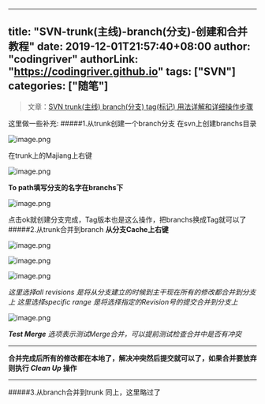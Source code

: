 ﻿
---
title: "SVN-trunk(主线)-branch(分支)-创建和合并教程"
date: 2019-12-01T21:57:40+08:00
author: "codingriver"
authorLink: "https://codingriver.github.io"
tags: ["SVN"]
categories: ["随笔"]
---

<!--more-->


>文章：[SVN trunk(主线) branch(分支) tag(标记) 用法详解和详细操作步骤](http://blog.csdn.net/vbirdbest/article/details/51122637)

这里做一些补充:
#####1.从trunk创建一个branch分支
在svn上创建branchs目录


![image.png](http://upload-images.jianshu.io/upload_images/1095643-54041b4316358c6a.png?imageMogr2/auto-orient/strip%7CimageView2/2/w/1240)  

在trunk上的Majiang上右键


![image.png](http://upload-images.jianshu.io/upload_images/1095643-db5f9008e1c6dea7.png?imageMogr2/auto-orient/strip%7CimageView2/2/w/1240)  

**To path填写分支的名字在branchs下**


![image.png](http://upload-images.jianshu.io/upload_images/1095643-04c551778ab30a74.png?imageMogr2/auto-orient/strip%7CimageView2/2/w/1240)  

点击ok就创建分支完成，Tag版本也是这么操作，把branchs换成Tag就可以了
#####2.从trunk合并到branch
**从分支Cache上右键**


![image.png](http://upload-images.jianshu.io/upload_images/1095643-a9781a60f3b4bfb1.png?imageMogr2/auto-orient/strip%7CimageView2/2/w/1240)  




![image.png](http://upload-images.jianshu.io/upload_images/1095643-268788118fb4c7df.png?imageMogr2/auto-orient/strip%7CimageView2/2/w/1240)  




![image.png](http://upload-images.jianshu.io/upload_images/1095643-ed796045925cc388.png?imageMogr2/auto-orient/strip%7CimageView2/2/w/1240)  

*这里选择all revisions 是将从分支建立的时候到主干现在所有的修改都合并到分支上*
*这里选择specific range 是将选择指定的Revision号的提交合并到分支上*


![image.png](http://upload-images.jianshu.io/upload_images/1095643-a3d6d96e628c2f28.png?imageMogr2/auto-orient/strip%7CimageView2/2/w/1240)  

***Test Merge** 选项表示测试Merge合并，可以提前测试检查合并中是否有冲突*
****
**合并完成后所有的修改都在本地了，解决冲突然后提交就可以了，如果合并要放弃则执行 ***Clean Up*** 操作**
****
#####3.从branch合并到trunk
同上，这里略过了
